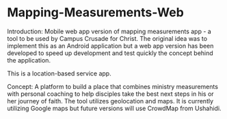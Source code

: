 Mapping-Measurements-Web
========================

Introduction:
Mobile web app version of mapping measurements app - a tool to be used by Campus Crusade for Christ. The original idea was to implement this as an Android application but a web app version has been developed to speed up development and test quickly the concept behind the application.

This is a location-based service app.

Concept:
A platform to build a place that combines ministry measurements with personal coaching to help disciples take the best next steps in his or her journey of faith. The tool utilizes geolocation and maps. It is currently utilizing Google maps but future versions will use CrowdMap from Ushahidi.
